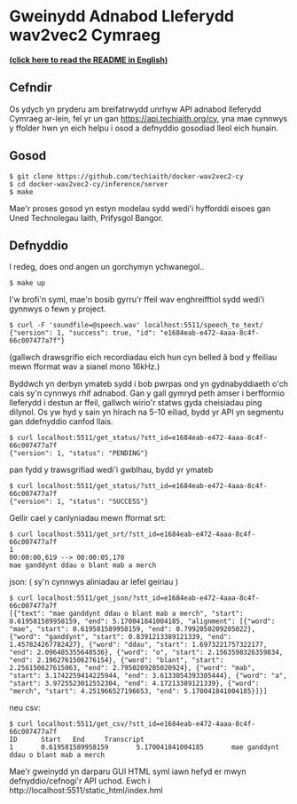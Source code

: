 # Gweinydd Adnabod Lleferydd wav2vec2 Cymraeg

[**(click here to read the README in English)**](README_en.md)

## Cefndir

Os ydych yn pryderu am breifatrwydd unrhyw API adnabod lleferydd Cymraeg ar-lein, fel yr un gan https://api.techiaith.org/cy, yna mae cynnwys y ffolder hwn yn eich helpu i osod a defnyddio gosodiad lleol eich hunain.

## Gosod

```
$ git clone https://github.com/techiaith/docker-wav2vec2-cy
$ cd docker-wav2vec2-cy/inference/server
$ make
```

Mae'r proses gosod yn estyn modelau sydd wedi'i hyfforddi eisoes gan Uned Technolegau Iaith, Prifysgol Bangor.


## Defnyddio

I redeg, does ond angen un gorchymyn ychwanegol..

```
$ make up
```

I'w brofi'n syml, mae'n bosib gyrru'r ffeil wav enghreifftiol sydd wedi'i gynnwys o fewn y project.

``` 
$ curl -F 'soundfile=@speech.wav' localhost:5511/speech_to_text/
{"version": 1, "success": true, "id": "e1684eab-e472-4aaa-8c4f-66c007477a7f"}
```
(gallwch drawsgrifio eich recordiadau eich hun cyn belled â bod y ffeiliau mewn fformat wav a sianel mono 16kHz.)

Byddwch yn derbyn ymateb sydd i bob pwrpas ond yn gydnabyddiaeth o'ch cais sy'n cynnwys rhif adnabod. Gan y gall gymryd peth amser i berfformio lleferydd i destun ar ffeil, gallwch wirio'r statws gyda cheisiadau ping dilynol. Os yw hyd y sain yn hirach na 5-10 eiliad, bydd yr API yn segmentu gan ddefnyddio canfod llais.

```
$ curl localhost:5511/get_status/?stt_id=e1684eab-e472-4aaa-8c4f-66c007477a7f
{"version": 1, "status": "PENDING"}
```

pan fydd y trawsgrifiad wedi'i gwblhau, bydd yr ymateb

```
$ curl localhost:5511/get_status/?stt_id=e1684eab-e472-4aaa-8c4f-66c007477a7f
{"version": 1, "status": "SUCCESS"}
````

Gellir cael y canlyniadau mewn fformat srt:

```
$ curl localhost:5511/get_srt/?stt_id=e1684eab-e472-4aaa-8c4f-66c007477a7f
1
00:00:00,619 --> 00:00:05,170
mae ganddynt ddau o blant mab a merch
```

json:  ( sy'n cynnwys aliniadau ar lefel geiriau )

```
$ curl localhost:5511/get_json/?stt_id=e1684eab-e472-4aaa-8c4f-66c007477a7f
[{"text": "mae ganddynt ddau o blant mab a merch", "start": 0.619581589958159, "end": 5.170041841004185, "alignment": [{"word": "mae", "start": 0.619581589958159, "end": 0.7992050209205022}, {"word": "ganddynt", "start": 0.8391213389121339, "end": 1.457824267782427}, {"word": "ddau", "start": 1.6973221757322177, "end": 2.096485355648536}, {"word": "o", "start": 2.1563598326359834, "end": 2.1962761506276154}, {"word": "blant", "start": 2.256150627615063, "end": 2.7950209205020924}, {"word": "mab", "start": 3.1742259414225944, "end": 3.6133054393305444}, {"word": "a", "start": 3.9725523012552304, "end": 4.17213389121339}, {"word": "merch", "start": 4.251966527196653, "end": 5.170041841004185}]}]
```

neu csv:

```
$ curl localhost:5511/get_csv/?stt_id=e1684eab-e472-4aaa-8c4f-66c007477a7f
ID      Start   End     Transcript
1       0.619581589958159       5.170041841004185       mae ganddynt ddau o blant mab a merch
```

Mae'r gweinydd yn darparu GUI HTML syml iawn hefyd er mwyn defnyddio/cefnogi'r API uchod. Ewch i http://localhost:5511/static_html/index.hml